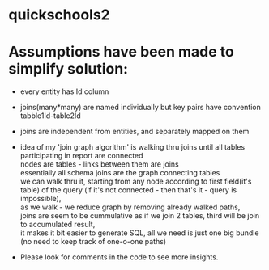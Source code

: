 # quickschools2

# Assumptions have been made to simplify solution:

* every entity has Id column
* joins(many*many) are named individually but key pairs have convention tabble1Id-table2Id
* joins are independent from entities, and separately mapped on them
* idea of my 'join graph algorithm' is walking thru joins until all tables participating in report are connected   
  nodes are tables - links between them are joins  
  essentially all schema joins are the graph connecting tables  
  we can walk thru it, starting from any node according to first field(it's table) of the query (if it's not connected - then that's it -  query is impossible),  
as we walk - we reduce graph by removing already walked paths,  
joins are seem to be cummulative as if we join 2 tables, third will be join to accumulated result,  
it makes it bit easier to generate SQL, all we need is just one big bundle (no need to keep track of one-o-one paths)

* Please look for comments in the code to see more insights.

